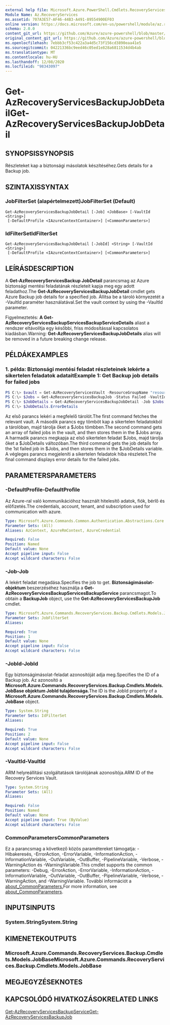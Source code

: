 ```yaml
---
external help file: Microsoft.Azure.PowerShell.Cmdlets.RecoveryServices.Backup.dll-Help.xml
Module Name: Az.RecoveryServices
ms.assetid: 707A3E57-AF46-44B3-A491-89554900EF03
online version: https://docs.microsoft.com/en-us/powershell/module/az.recoveryservices/get-azrecoveryservicesbackupjobdetail
schema: 2.0.0
content_git_url: https://github.com/Azure/azure-powershell/blob/master/src/RecoveryServices/RecoveryServices/help/Get-AzRecoveryServicesBackupJobDetail.md
original_content_git_url: https://github.com/Azure/azure-powershell/blob/master/src/RecoveryServices/RecoveryServices/help/Get-AzRecoveryServicesBackupJobDetail.md
ms.openlocfilehash: 7ebbb3cf53c422a3a4d5c73f156cd3890eaa41e5
ms.sourcegitcommit: 04221336bc9eed46c05ed1e828a6811534d4b4ab
ms.translationtype: MT
ms.contentlocale: hu-HU
ms.lasthandoff: 12/08/2020
ms.locfileid: "98343097"
---
```

# <span data-ttu-id="19676-101">Get-AzRecoveryServicesBackupJobDetail</span><span class="sxs-lookup"><span data-stu-id="19676-101">Get-AzRecoveryServicesBackupJobDetail</span></span>

## <span data-ttu-id="19676-102">SYNOPSIS</span><span class="sxs-lookup"><span data-stu-id="19676-102">SYNOPSIS</span></span>

<span data-ttu-id="19676-103">Részleteket kap a biztonsági másolatok készítéséhez.</span><span class="sxs-lookup"><span data-stu-id="19676-103">Gets details for a Backup job.</span></span>

## <span data-ttu-id="19676-104">SZINTAXIS</span><span class="sxs-lookup"><span data-stu-id="19676-104">SYNTAX</span></span>

### <span data-ttu-id="19676-105">JobFilterSet (alapértelmezett)</span><span class="sxs-lookup"><span data-stu-id="19676-105">JobFilterSet (Default)</span></span>
```
Get-AzRecoveryServicesBackupJobDetail [-Job] <JobBase> [-VaultId <String>]
 [-DefaultProfile <IAzureContextContainer>] [<CommonParameters>]
```

### <span data-ttu-id="19676-106">IdFilterSet</span><span class="sxs-lookup"><span data-stu-id="19676-106">IdFilterSet</span></span>
```
Get-AzRecoveryServicesBackupJobDetail [-JobId] <String> [-VaultId <String>]
 [-DefaultProfile <IAzureContextContainer>] [<CommonParameters>]
```

## <span data-ttu-id="19676-107">LEÍRÁS</span><span class="sxs-lookup"><span data-stu-id="19676-107">DESCRIPTION</span></span>

<span data-ttu-id="19676-108">A **Get-AzRecoveryServicesBackup JobDetail** parancsmag az Azure biztonsági mentési feladatának részleteit kapja meg egy adott feladathoz.</span><span class="sxs-lookup"><span data-stu-id="19676-108">The **Get-AzRecoveryServicesBackupJobDetail** cmdlet gets Azure Backup job details for a specified job.</span></span>
<span data-ttu-id="19676-109">Állítsa be a tároló környezetét a -VaultId paraméter használatával.</span><span class="sxs-lookup"><span data-stu-id="19676-109">Set the vault context by using the -VaultId parameter.</span></span>

<span data-ttu-id="19676-110">Figyelmeztetés: **A Get-AzRecoveryServicesBackupServicesBackupServiceDetails** aliast a rendszer eltávolítja egy későbbi, friss módosítással kapcsolatos kiadásban.</span><span class="sxs-lookup"><span data-stu-id="19676-110">Warning: **Get-AzRecoveryServicesBackupJobDetails** alias will be removed in a future breaking change release.</span></span>

## <span data-ttu-id="19676-111">PÉLDÁK</span><span class="sxs-lookup"><span data-stu-id="19676-111">EXAMPLES</span></span>

### <span data-ttu-id="19676-112">1. példa: Biztonsági mentési feladat részleteinek lekérte a sikertelen feladatok adatait</span><span class="sxs-lookup"><span data-stu-id="19676-112">Example 1: Get Backup job details for failed jobs</span></span>

```powershell
PS C:\> $vault = Get-AzRecoveryServicesVault -ResourceGroupName "resourceGroup" -Name "vaultName"
PS C:\> $Jobs = Get-AzRecoveryServicesBackupJob -Status Failed -VaultId $vault.ID
PS C:\> $JobDetails = Get-AzRecoveryServicesBackupJobDetail -Job $Jobs[0] -VaultId $vault.ID
PS C:\> $JobDetails.ErrorDetails
```

<span data-ttu-id="19676-113">Az első parancs lekéri a megfelelő tárolót.</span><span class="sxs-lookup"><span data-stu-id="19676-113">The first command fetches the relevant vault.</span></span> <span data-ttu-id="19676-114">A második parancs egy tömböt kap a sikertelen feladatokból a tárolóban, majd tárolja őket a $Jobs tömbben.</span><span class="sxs-lookup"><span data-stu-id="19676-114">The second command gets an array of failed jobs in the vault, and then stores them in the $Jobs array.</span></span>
<span data-ttu-id="19676-115">A harmadik parancs megkapja az első sikertelen feladat $Jobs, majd tárolja őket a $JobDetails változóban.</span><span class="sxs-lookup"><span data-stu-id="19676-115">The third command gets the job details for the 1st failed job in $Jobs, and then stores them in the $JobDetails variable.</span></span>
<span data-ttu-id="19676-116">A végleges parancs megjeleníti a sikertelen feladatok hiba részleteit.</span><span class="sxs-lookup"><span data-stu-id="19676-116">The final command displays error details for the failed jobs.</span></span>

## <span data-ttu-id="19676-117">PARAMETERS</span><span class="sxs-lookup"><span data-stu-id="19676-117">PARAMETERS</span></span>

### <span data-ttu-id="19676-118">-DefaultProfile</span><span class="sxs-lookup"><span data-stu-id="19676-118">-DefaultProfile</span></span>

<span data-ttu-id="19676-119">Az Azure-ral való kommunikációhoz használt hitelesítő adatok, fiók, bérlő és előfizetés.</span><span class="sxs-lookup"><span data-stu-id="19676-119">The credentials, account, tenant, and subscription used for communication with azure.</span></span>

```yaml
Type: Microsoft.Azure.Commands.Common.Authentication.Abstractions.Core.IAzureContextContainer
Parameter Sets: (All)
Aliases: AzContext, AzureRmContext, AzureCredential

Required: False
Position: Named
Default value: None
Accept pipeline input: False
Accept wildcard characters: False
```

### <span data-ttu-id="19676-120">-Job</span><span class="sxs-lookup"><span data-stu-id="19676-120">-Job</span></span>

<span data-ttu-id="19676-121">A lekért feladat megadása.</span><span class="sxs-lookup"><span data-stu-id="19676-121">Specifies the job to get.</span></span>
<span data-ttu-id="19676-122">**Biztonságimásolat-objektum** beszerzéséhez használja a **Get-AzRecoveryServicesBackupServicesBackupService** parancsmagot.</span><span class="sxs-lookup"><span data-stu-id="19676-122">To obtain a **BackupJob** object, use the **Get-AzRecoveryServicesBackupJob** cmdlet.</span></span>

```yaml
Type: Microsoft.Azure.Commands.RecoveryServices.Backup.Cmdlets.Models.JobBase
Parameter Sets: JobFilterSet
Aliases:

Required: True
Position: 1
Default value: None
Accept pipeline input: False
Accept wildcard characters: False
```

### <span data-ttu-id="19676-123">-JobId</span><span class="sxs-lookup"><span data-stu-id="19676-123">-JobId</span></span>

<span data-ttu-id="19676-124">Egy biztonságimásolat-feladat azonosítóját adja meg.</span><span class="sxs-lookup"><span data-stu-id="19676-124">Specifies the ID of a Backup job.</span></span>
<span data-ttu-id="19676-125">Az azonosító a **Microsoft.Azure.Commands.RecoveryServices.Backup.Cmdlets.Models.JobBase objektum JobId tulajdonsága.**</span><span class="sxs-lookup"><span data-stu-id="19676-125">The ID is the JobId property of a **Microsoft.Azure.Commands.RecoveryServices.Backup.Cmdlets.Models.JobBase** object.</span></span>

```yaml
Type: System.String
Parameter Sets: IdFilterSet
Aliases:

Required: True
Position: 2
Default value: None
Accept pipeline input: False
Accept wildcard characters: False
```

### <span data-ttu-id="19676-126">-VaultId</span><span class="sxs-lookup"><span data-stu-id="19676-126">-VaultId</span></span>

<span data-ttu-id="19676-127">ARM helyreállítási szolgáltatások tárolójának azonosítója.</span><span class="sxs-lookup"><span data-stu-id="19676-127">ARM ID of the Recovery Services Vault.</span></span>

```yaml
Type: System.String
Parameter Sets: (All)
Aliases:

Required: False
Position: Named
Default value: None
Accept pipeline input: True (ByValue)
Accept wildcard characters: False
```

### <span data-ttu-id="19676-128">CommonParameters</span><span class="sxs-lookup"><span data-stu-id="19676-128">CommonParameters</span></span>
<span data-ttu-id="19676-129">Ez a parancsmag a következő közös paramétereket támogatja: -Hibakeresés, -ErrorAction, -ErrorVariable, -InformationAction, -InformationVariable, -OutVariable, -OutBuffer, -PipelineVariable, -Verbose, -WarningAction és -WarningVariable.</span><span class="sxs-lookup"><span data-stu-id="19676-129">This cmdlet supports the common parameters: -Debug, -ErrorAction, -ErrorVariable, -InformationAction, -InformationVariable, -OutVariable, -OutBuffer, -PipelineVariable, -Verbose, -WarningAction, and -WarningVariable.</span></span> <span data-ttu-id="19676-130">További információt a [about_CommonParameters.](http://go.microsoft.com/fwlink/?LinkID=113216)</span><span class="sxs-lookup"><span data-stu-id="19676-130">For more information, see [about_CommonParameters](http://go.microsoft.com/fwlink/?LinkID=113216).</span></span>

## <span data-ttu-id="19676-131">INPUTS</span><span class="sxs-lookup"><span data-stu-id="19676-131">INPUTS</span></span>

### <span data-ttu-id="19676-132">System.String</span><span class="sxs-lookup"><span data-stu-id="19676-132">System.String</span></span>

## <span data-ttu-id="19676-133">KIMENETEK</span><span class="sxs-lookup"><span data-stu-id="19676-133">OUTPUTS</span></span>

### <span data-ttu-id="19676-134">Microsoft.Azure.Commands.RecoveryServices.Backup.Cmdlets.Models.JobBase</span><span class="sxs-lookup"><span data-stu-id="19676-134">Microsoft.Azure.Commands.RecoveryServices.Backup.Cmdlets.Models.JobBase</span></span>

## <span data-ttu-id="19676-135">MEGJEGYZÉSEK</span><span class="sxs-lookup"><span data-stu-id="19676-135">NOTES</span></span>

## <span data-ttu-id="19676-136">KAPCSOLÓDÓ HIVATKOZÁSOK</span><span class="sxs-lookup"><span data-stu-id="19676-136">RELATED LINKS</span></span>

[<span data-ttu-id="19676-137">Get-AzRecoveryServicesBackupService</span><span class="sxs-lookup"><span data-stu-id="19676-137">Get-AzRecoveryServicesBackupJob</span></span>](./Get-AzRecoveryServicesBackupJob.md)
